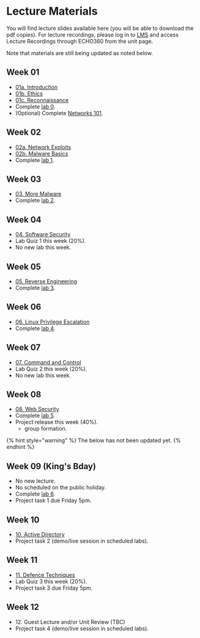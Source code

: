 # Lecture Materials

You will find lecture slides available here (you will be able to download the pdf copies). For lecture recordings, please log in to [LMS](https://lms.uwa.edu.au/) and access Lecture Recordings through ECHO360 from the unit page.

Note that materials are still being updated as noted below.

## Week 01

* [01a. Introduction](https://github.com/uwacyber/cits3006/raw/2023S2/cits3006-lectures/01a.Introduction.pdf)
* [01b. Ethics](https://github.com/uwacyber/cits3006/raw/2023S2/cits3006-lectures/01b.Ethics.pdf)
* [01c. Reconnaissance](https://github.com/uwacyber/cits3006/raw/2023S2/cits3006-lectures/01c.Reconnaissance\_vertical.pdf)
* Complete [lab 0](../cits3006-labs/lab-0-setup-and-linux.md).
* (Optional) Complete [Networks 101](../cits3006-labs/network-101.md).

## Week 02

* [02a. Network Exploits](https://github.com/uwacyber/cits3006/raw/2023S2/cits3006-lectures/02a.Network\_Exploits\_vertical.pdf)
* [02b. Malware Basics](https://github.com/uwacyber/cits3006/raw/2023S2/cits3006-lectures/02b.Malware\_Basics\_vertical.pdf)
* Complete [lab 1](../cits3006-labs/lab-1-network-security.md).

## Week 03

* [03. More Malware](https://github.com/uwacyber/cits3006/raw/2023S2/cits3006-lectures/03.More\_malware\_vertical.pdf)
* Complete [lab 2](../cits3006-labs/lab-2-malware.md).

## Week 04

* [04. Software Security](https://github.com/uwacyber/cits3006/raw/2023S2/cits3006-lectures/04.Software\_security\_vertical.pdf)
* Lab Quiz 1 this week (20%).
* No new lab this week.

## Week 05

* [05. Reverse Engineering](https://github.com/uwacyber/cits3006/raw/2023S2/cits3006-lectures/05.Reverse\_engineering\_vertical.pdf)
* Complete [lab 3](../cits3006-labs/lab-3-reverse-engineering.md).

## Week 06

* [06. Linux Privilege Escalation](https://github.com/uwacyber/cits3006/raw/2023S2/cits3006-lectures/06.Local\_Privilege\_Escalation\_Linux.pdf)
* Complete [lab 4](../cits3006-labs/lab-4-privilege-escalation.md).

## Week 07

* [07. Command and Control](https://github.com/uwacyber/cits3006/raw/2023S2/cits3006-lectures/07.c2_vertical.pdf)
* Lab Quiz 2 this week (20%).
* No new lab this week.

## Week 08

* [08. Web Security](https://github.com/uwacyber/cits3006/raw/2023S2/cits3006-lectures/08.Web_Security_vertical.pdf)
* Complete [lab 5](../cits3006-labs/lab-5-web-security.md).
* Project release this week (40%).
  * group formation.


{% hint style="warning" %}
The below has not been updated yet.
{% endhint %}




## Week 09 (King's Bday)

* No new lecture.
* No scheduled on the public holiday.
* Complete [lab 6](../cits3006-labs/lab-6-active-directory.md).
* Project task 1 due Friday 5pm.

## Week 10

* [10. Active Directory](https://github.com/uwacyber/cits3006/raw/2023S2/cits3006-lectures/0C.Active\_Directory.pdf)
* Project task 2 (demo/live session in scheduled labs).

## Week 11

* [11. Defence Techniques](https://github.com/uwacyber/cits3006/raw/2023S2/cits3006-lectures/0B.Defence\_Techniques.pdf)
* Lab Quiz 3 this week (20%).
* Project task 3 due Friday 5pm.

## Week 12

* 12\. Guest Lecture and/or Unit Review (TBC)
* Project task 4 (demo/live session in scheduled labs).
